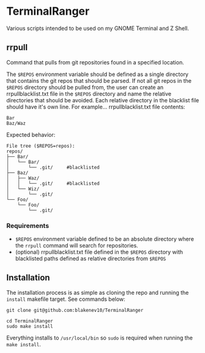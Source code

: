 # TerminalRanger
Various scripts intended to be used on my GNOME Terminal and Z Shell.


## rrpull
Command that pulls from git repositories found in a specified location.

The `$REPOS` environment variable should be defined as a single directory that contains the git repos that should be
parsed. If not all git repos in the `$REPOS` directory should be pulled from, the user can create an rrpullblacklist.txt
file in the `$REPOS` directory and name the relative directories that should be avoided. Each relative directory in the
blacklist file should have it's own line. For example...
rrpullblacklist.txt file contents:
```
Bar
Baz/Waz
```
Expected behavior:
```
File tree ($REPOS=repos):
repos/
├── Bar/
│   └── Bar/
│       └── .git/     #blacklisted
├── Baz/
│   ├── Waz/
│   │   └── .git/     #blacklisted
│   └── Wiz/
│       └── .git/
└── Foo/
    └── Foo/
        └── .git/
```


### Requirements
- `$REPOS` environment variable defined to be an absolute directory where the `rrpull` command will search for
  repositories.
- (optional) rrpullblacklist.txt file defined in the `$REPOS` directory with blacklisted paths defined as relative
  directories from `$REPOS`


## Installation
The installation process is as simple as cloning the repo and running the `install` makefile target. See commands below:
```
git clone git@github.com:blakenev10/TerminalRanger
```
```
cd TerminalRanger
sudo make install
```
Everything installs to `/usr/local/bin` so `sudo` is required when running the `make install`.
